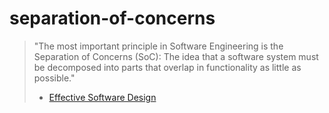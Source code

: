 # separation-of-concerns

> "The most important principle in Software Engineering is the Separation of Concerns (SoC): 
The idea that a software system must be decomposed into parts that overlap in functionality as little as possible." 
> - [Effective Software Design](https://effectivesoftwaredesign.com/2012/02/05/separation-of-concerns/)
